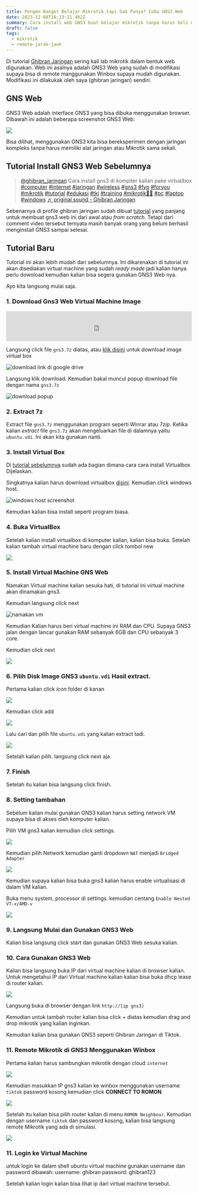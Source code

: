 ```yaml
---
title: Pengen Banget Belajar Mikrotik tapi Gak Punya? Coba GNS3 Web
date: 2023-12-08T16:13:11.402Z
summary: Cara install web GNS3 buat belajar mikrotik tanpa harus beli mikrotik.
draft: false
tags:
  - mikrotik
  - remote-jarak-jauh
---
```

Di tutorial [Ghibran Jaringan](https://www.tiktok.com/@ghibran_jaringan) sering kali lab mikrotik dalam bentuk web digunakan. Web ini asalnya adalah GNS3 Web yang sudah di modifikasi supaya bisa di remote manggunakan Winbox supaya mudah digunakan. Modifikasi ini dilakukak oleh saya (ghibran jaringan) sendiri.

## GNS Web

GNS3 Web adalah interface GNS3 yang bisa dibuka menggunakan browser. 
Dibawah ini adalah beberapa screenshot GNS3 Web:

![](/images/uploads/screenshot-from-2023-12-08-20-38-08.png)

Bisa dilihat, menggunakan GNS3 kita bisa bereksperimen dengan jaringan kompleks tanpa harus memiliki alat jaringan atau Mikrotik sama sekali.

## Tutorial Install GNS3 Web Sebelumnya

<blockquote class="tiktok-embed" cite="https://www.tiktok.com/@ghibran_jaringan/video/7271003638334573829" data-video-id="7271003638334573829" style="max-width: 605px;min-width: 325px;" > <section> <a target="_blank" title="@ghibran_jaringan" href="https://www.tiktok.com/@ghibran_jaringan?refer=embed">@ghibran_jaringan</a> Cara install gns3 di kompiter kalian pake virtualbox <a title="computer" target="_blank" href="https://www.tiktok.com/tag/computer?refer=embed">#computer</a> <a title="internet" target="_blank" href="https://www.tiktok.com/tag/internet?refer=embed">#internet</a> <a title="jaringan" target="_blank" href="https://www.tiktok.com/tag/jaringan?refer=embed">#jaringan</a> <a title="wireless" target="_blank" href="https://www.tiktok.com/tag/wireless?refer=embed">#wireless</a> <a title="gns3" target="_blank" href="https://www.tiktok.com/tag/gns3?refer=embed">#gns3</a> <a title="fyp" target="_blank" href="https://www.tiktok.com/tag/fyp?refer=embed">#fyp</a> <a title="foryou" target="_blank" href="https://www.tiktok.com/tag/foryou?refer=embed">#foryou</a> <a title="mikrotik" target="_blank" href="https://www.tiktok.com/tag/mikrotik?refer=embed">#mikrotik</a> <a title="tutorial" target="_blank" href="https://www.tiktok.com/tag/tutorial?refer=embed">#tutorial</a> <a title="edukasi" target="_blank" href="https://www.tiktok.com/tag/edukasi?refer=embed">#edukasi</a> <a title="tkj" target="_blank" href="https://www.tiktok.com/tag/tkj?refer=embed">#tkj</a> <a title="training" target="_blank" href="https://www.tiktok.com/tag/training?refer=embed">#training</a> <a title="mikrotik💪🤩" target="_blank" href="https://www.tiktok.com/tag/mikrotik%F0%9F%92%AA%F0%9F%A4%A9?refer=embed">#mikrotik💪🤩</a> <a title="pc" target="_blank" href="https://www.tiktok.com/tag/pc?refer=embed">#pc</a> <a title="laptop" target="_blank" href="https://www.tiktok.com/tag/laptop?refer=embed">#laptop</a> <a title="windows" target="_blank" href="https://www.tiktok.com/tag/windows?refer=embed">#windows</a> <a target="_blank" title="♬ original sound - Ghibran Jaringan" href="https://www.tiktok.com/music/original-sound-7271003708849916678?refer=embed">♬ original sound - Ghibran Jaringan</a> </section> </blockquote> <script async src="https://www.tiktok.com/embed.js"></script>

Sebenarnya di profile ghibran jaringan sudah dibuat [tutorial](https://www.tiktok.com/@ghibran_jaringan/video/7271003638334573829) yang panjang untuk membuat gns3 web ini dari awal atau *from scratch.* Tetapi dari comment video tersebut ternyata masih banyak orang yang belum berhasil menginstall GNS3 sampai selesai.

## Tutorial Baru

Tutorial ini akan lebih mudah dari sebelumnya. Ini dikarenakan di tutorial ini akan disediakan virtual machine yang sudah *ready made* jadi kalian hanya perlu download kemudian kalian bisa segera gunakan GNS3 Web nya.

Ayo kita langsung mulai saja.

### 1. Download Gns3 Web Virtual Machine Image

<iframe src="https://drive.google.com/embeddedfolderview?id=1PKwBs20VBE7-TlLLZzS6BYjeJlfMnfWA#list" style="width:100%;height: 81px;border:0;" scrolling="no"></iframe>

Langsung click file `gns3.7z` diatas, atau [klik disini](https://drive.google.com/file/d/12YSOH_iFpJvNcKnA8SyAiTyQN9dqilUr/view?usp=sharing) untuk download image virtual box 

![download link di google drive](/images/uploads/screenshot-from-2023-12-08-17-44-52.png "download google drive")

Langsung klik download. Kemudian bakal muncul popup download file dengan nama `gns3.7z`

![download popup](/images/uploads/screenshot-from-2023-12-08-17-43-04.png)

### 2. Extract 7z

Extract file `gns3.7z` menggunakan program seperti Winrar atau 7zip. Ketika kalian *extract* file `gns3.7z` akan mengeluarkan file di dalamnya yaitu `ubuntu.vdi`. Ini akan kita gunakan nanti.

### 3. Install Virtual Box

Di [tutorial sebelumnya](https://www.tiktok.com/@ghibran_jaringan/video/7271003638334573829) sudah ada bagian dimana cara cara install Virtualbox Dijelaskan.

Singkatnya kalian harus download virtualbox [disini](https://www.virtualbox.org/wiki/Downloads).
Kemudian click windows host.

![windows host  screenshot](/images/uploads/screenshot-from-2023-12-08-17-53-35.png)

Kemudian kalian bisa install seperti program biasa.

### 4. Buka VirtualBox

Setelah kalian install virtualbox di komputer kalian, kalian bisa buka.
Setelah kalian tambah virtual machine baru dengan click tombol new

![](/images/uploads/frame-15-1-.png)

### 5. Install Virtual Machine GNS Web

Namakan Virtual machine kalian sesuka hati, di tutorial ini virtual machine akan dinamakan gns3.

Kemudian langsung click next

![namakan vm ](/images/uploads/screenshot-from-2023-12-08-18-16-02.png)

Kemudian Kalian harus beri virtual machine ini RAM dan CPU. Supaya GNS3 jalan dengan lancar gunakan RAM sebanyak 6GB dan CPU sebanyak 3 core.

Kemudian click next

![](/images/uploads/screenshot-from-2023-12-08-18-18-19.png)

### 6. Pilih Disk Image GNS3 `ubuntu.vdi` Hasil extract.

Pertama kalian click *icon* folder di kanan

![](/images/uploads/frame-16.png)

Kemudian click add

![](/images/uploads/frame-17.png)

Lalu cari dan pilih file `ubuntu.vdi` yang kalian extract tadi.

![](/images/uploads/screenshot-from-2023-12-08-18-28-16.png)

Setelah kalian pilih. langsung click next aja.

### 7. Finish

Setelah itu kalian bisa langsung click finish. 

### 8. Setting tambahan

Sebelum kalian mulai gunakan GNS3 kalian harus setting network VM supaya bisa di akses oleh komputer kalian.

Pilih VM gns3 kalian kemudian click settings.

![](/images/uploads/frame-18.png)

Kemudian pilih Network kemudian ganti dropdown `NAT` menjadi `Bridged Adapter`

![](/images/uploads/frame-19.png)

Kemudian supaya kalian bisa buka gns3 kalian harus enable virtualisasi di dalam VM kalian.

Buka menu system, processor di settings. kemudian centang `Enable Nested VT-x/AMD-v`

![](/images/uploads/frame-23.png)

### 9. Langsung Mulai dan Gunakan GNS3 Web

Kalian bisa langsung click start dan gunakan GNS3 Web sesuka kalian.

### 10. Cara Gunakan GNS3 Web

Kalian bisa langsung buka IP dari virtual machine kalian di browser kalian.
Untuk mengetahui IP dari Virtual machine kalian kalian bisa buka dhcp lease di router  kalian.

![](/images/uploads/frame-20.png)

Langsung buka di browser dengan link `http://[ip gns3]`

Kemudian untuk tambah router kalian bisa click + diatas kemudian drag and drop mikrotik yang kalian inginkan.

Kemudian kalian bisa gunakan GNS3 seperti Ghibran Jaringan di Tiktok.

### 11. Remote Mikrotik di GNS3 Menggunakan Winbox

Pertama kalian harus sambungkan mikrotik dengan cloud `internet`

![](/images/uploads/screenshot-from-2023-12-08-20-06-17.png)

Kemudian masukkan IP gns3 kalian ke winbox menggunakan username `tiktok` password kosong kemudian click **CONNECT TO ROMON**

![](/images/uploads/frame-21.png)

Setelah itu kalian bisa pilih router kalian di menu `ROMON Neighbour`. Kemudian dengan username `tiktok` dan password kosong, kalian bisa langsung remote Mikrotik yang ada  di simulasi.

![](/images/uploads/frame-22.png)

### 11. Login ke Virtual Machine
untuk login ke dalam shell ubuntu virtual machine gunakan username dan password dibawah:
username: ghibran
password: ghibran123

Setelah kalian login kalian bisa lihat ip dari virtual machine tersebut.